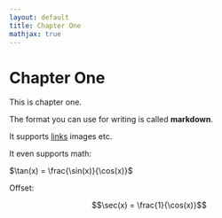 ```yaml
---
layout: default
title: Chapter One
mathjax: true 
---
```


Chapter One
===


This is chapter one.

The format you can use for writing is called **markdown**.

It supports [links](boris-marinov.github.io) images etc.

It even supports math: 

$\tan(x) = \frac{\sin(x)}{\cos(x)}$ 

Offset: 

$$\sec(x) = \frac{1}{\cos(x)}$$